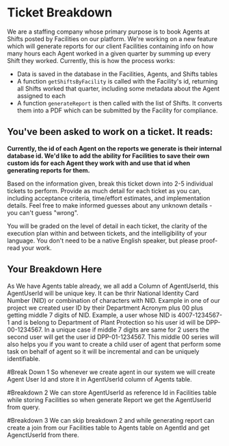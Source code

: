# Ticket Breakdown
We are a staffing company whose primary purpose is to book Agents at Shifts posted by Facilities on our platform. We're working on a new feature which will generate reports for our client Facilities containing info on how many hours each Agent worked in a given quarter by summing up every Shift they worked. Currently, this is how the process works:

- Data is saved in the database in the Facilities, Agents, and Shifts tables
- A function `getShiftsByFacility` is called with the Facility's id, returning all Shifts worked that quarter, including some metadata about the Agent assigned to each
- A function `generateReport` is then called with the list of Shifts. It converts them into a PDF which can be submitted by the Facility for compliance.

## You've been asked to work on a ticket. It reads:

**Currently, the id of each Agent on the reports we generate is their internal database id. We'd like to add the ability for Facilities to save their own custom ids for each Agent they work with and use that id when generating reports for them.**


Based on the information given, break this ticket down into 2-5 individual tickets to perform. Provide as much detail for each ticket as you can, including acceptance criteria, time/effort estimates, and implementation details. Feel free to make informed guesses about any unknown details - you can't guess "wrong".


You will be graded on the level of detail in each ticket, the clarity of the execution plan within and between tickets, and the intelligibility of your language. You don't need to be a native English speaker, but please proof-read your work.

## Your Breakdown Here

As We have Agents table already, we all add a Column of AgentUserId, this AgentUserId will be unique key. It can be thrir National Identity Card Number (NID) or combination of characters with NID. Example in one of our project we created user ID by their Department Acronym plus 00 plus getting middle 7 digits of NID. Example, a user whose NID is 4007-1234567-1 and is belong to Department of Plant Protection so his user id will be DPP-00-1234567. In a unique case if middle 7 digits are same for 2 users the second user will get the user id DPP-01-1234567. This middle 00 series will also helps you if you want to create a child user of agent that perform some task on behalf of agent so it will be incremental and can be uniquely identifiable.

#Break Down 1
So whenever we create agent in our system we will create Agent User Id and store it in AgentUserId column of Agents table.

#Breakdown 2
We can store AgentUserId as reference Id in Facilities table while storing Facilities so when generate Report we get the AgentUserId from query.

#Breakdown 3 
We can skip breakdown 2 and while generating report can create a join from our Facilities table to Agents table on AgentId and get AgenctUserId from there.




